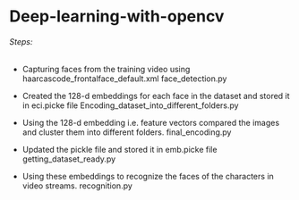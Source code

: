 # Deep-learning-with-opencv

###### Steps:
- Capturing faces from the training video using haarcascode_frontalface_default.xml
face_detection.py

- Created the 128-d embeddings for each face in the dataset and stored it in eci.picke file
Encoding_dataset_into_different_folders.py

- Using the 128-d embedding i.e. feature vectors compared the images and cluster them into different folders.
final_encoding.py

- Updated the pickle file and stored it in emb.picke file 
getting_dataset_ready.py

- Using these embeddings to recognize the faces of the characters in video streams.
recognition.py

